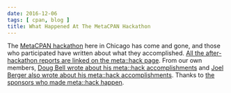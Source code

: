 ```yaml
---
date: 2016-12-06
tags: [ cpan, blog ]
title: What Happened At The MetaCPAN Hackathon
---
```


The [MetaCPAN hackathon](https://metacpan.org/about/meta_hack) here in
Chicago has come and gone, and those who participated have written about
what they accomplished. [All the after-hackathon reports are linked on
the meta::hack page](https://metacpan.org/about/meta_hack). From our own
members, [Doug Bell wrote about his meta::hack
accomplishments](http://blogs.perl.org/users/preaction/2016/11/metahack-log.html)
and [Joel Berger also wrote about his meta::hack
accomplishments](http://blogs.perl.org/users/joel_berger/2016/12/metahack-2016.html).
Thanks to [the sponsors who made meta::hack
happen](https://metacpan.org/about/meta_hack).
